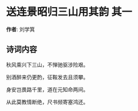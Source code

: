 # 送连景昭归三山用其韵  其一

**作者**: 刘学箕

## 诗词内容

秋风乘兴下三山，不惮驰驱涉险艰。

别酒醉来仍更酌，征鞍发去且须攀。

身安岂畏路千里，道在元知命两间。

从此莫教情断绝，尺书频寄塞鸿还。

